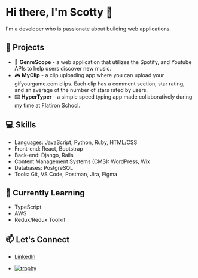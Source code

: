# Hi there, I'm Scotty 👋

I'm a developer who is passionate about building web applications.

## 🚀 Projects

-  🎵 **GenreScope** - a web application that utilizes the Spotify, and Youtube APIs to help users discover new music.
- 🎮 **MyClip** - a clip uploading app where you can upload your gifyourgame.com clips. Each clip has a comment section, star rating, and an average of the number of stars rated by users.
- ⌨️ **HyperTyper** - a simple speed typing app made collaboratively during my time at Flatiron School.

## 💻 Skills

- Languages: JavaScript, Python, Ruby, HTML/CSS
- Front-end: React, Bootstrap
- Back-end: Django, Rails
- Content Management Systems (CMS): WordPress, Wix
- Databases: PostgreSQL
- Tools: Git, VS Code, Postman, Jira, Figma

## 🌱 Currently Learning

- TypeScript
- AWS
- Redux/Redux Toolkit
## 📫 Let's Connect

- [LinkedIn](https://www.linkedin.com/in/scotty-peterson/)

- [![trophy](https://github-profile-trophy.vercel.app/?username=ryo-ma&theme=onedark)](https://github.com/ryo-ma/github-profile-trophy)
